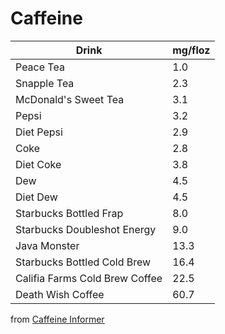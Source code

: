 <!-- pdfzoom -->

# Caffeine

Drink|mg/floz
---|---
Peace Tea|1.0
Snapple Tea|2.3
McDonald's Sweet Tea|3.1
Pepsi|3.2
Diet Pepsi|2.9
Coke|2.8
Diet Coke|3.8
Dew|4.5
Diet Dew|4.5
Starbucks Bottled Frap|8.0
Starbucks Doubleshot Energy|9.0
Java Monster|13.3
Starbucks Bottled Cold Brew|16.4
Califia Farms Cold Brew Coffee|22.5
Death Wish Coffee|60.7

from [Caffeine Informer](https://www.caffeineinformer.com/the-caffeine-database)
